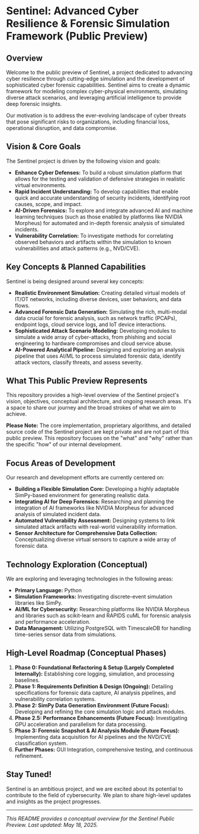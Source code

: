 # Sentinel: Advanced Cyber Resilience & Forensic Simulation Framework (Public Preview)

## Overview

Welcome to the public preview of Sentinel, a project dedicated to advancing cyber resilience through cutting-edge simulation and the development of sophisticated cyber forensic capabilities. Sentinel aims to create a dynamic framework for modeling complex cyber-physical environments, simulating diverse attack scenarios, and leveraging artificial intelligence to provide deep forensic insights.

Our motivation is to address the ever-evolving landscape of cyber threats that pose significant risks to organizations, including financial loss, operational disruption, and data compromise.

## Vision & Core Goals

The Sentinel project is driven by the following vision and goals:

*   **Enhance Cyber Defenses:** To build a robust simulation platform that allows for the testing and validation of defensive strategies in realistic virtual environments.
*   **Rapid Incident Understanding:** To develop capabilities that enable quick and accurate understanding of security incidents, identifying root causes, scope, and impact.
*   **AI-Driven Forensics:** To explore and integrate advanced AI and machine learning techniques (such as those enabled by platforms like NVIDIA Morpheus) for automated and in-depth forensic analysis of simulated incidents.
*   **Vulnerability Correlation:** To investigate methods for correlating observed behaviors and artifacts within the simulation to known vulnerabilities and attack patterns (e.g., NVD/CVE).

## Key Concepts & Planned Capabilities

Sentinel is being designed around several key concepts:

*   **Realistic Environment Simulation:** Creating detailed virtual models of IT/OT networks, including diverse devices, user behaviors, and data flows.
*   **Advanced Forensic Data Generation:** Simulating the rich, multi-modal data crucial for forensic analysis, such as network traffic (PCAPs), endpoint logs, cloud service logs, and IoT device interactions.
*   **Sophisticated Attack Scenario Modeling:** Developing modules to simulate a wide array of cyber-attacks, from phishing and social engineering to hardware compromises and cloud service abuse.
*   **AI-Powered Analytical Pipeline:** Designing and exploring an analysis pipeline that uses AI/ML to process simulated forensic data, identify attack vectors, classify threats, and assess severity.

## What This Public Preview Represents

This repository provides a high-level overview of the Sentinel project's vision, objectives, conceptual architecture, and ongoing research areas. It's a space to share our journey and the broad strokes of what we aim to achieve.

**Please Note:** The core implementation, proprietary algorithms, and detailed source code of the Sentinel project are kept private and are not part of this public preview. This repository focuses on the "what" and "why" rather than the specific "how" of our internal development.

## Focus Areas of Development

Our research and development efforts are currently centered on:

*   **Building a Flexible Simulation Core:** Developing a highly adaptable SimPy-based environment for generating realistic data.
*   **Integrating AI for Deep Forensics:** Researching and planning the integration of AI frameworks like NVIDIA Morpheus for advanced analysis of simulated incident data.
*   **Automated Vulnerability Assessment:** Designing systems to link simulated attack artifacts with real-world vulnerability information.
*   **Sensor Architecture for Comprehensive Data Collection:** Conceptualizing diverse virtual sensors to capture a wide array of forensic data.

## Technology Exploration (Conceptual)

We are exploring and leveraging technologies in the following areas:

*   **Primary Language:** Python
*   **Simulation Frameworks:** Investigating discrete-event simulation libraries like SimPy.
*   **AI/ML for Cybersecurity:** Researching platforms like NVIDIA Morpheus and libraries such as scikit-learn and RAPIDS cuML for forensic analysis and performance acceleration.
*   **Data Management:** Utilizing PostgreSQL with TimescaleDB for handling time-series sensor data from simulations.

## High-Level Roadmap (Conceptual Phases)

1.  **Phase 0: Foundational Refactoring & Setup (Largely Completed Internally):** Establishing core logging, simulation, and processing baselines.
2.  **Phase 1: Requirements Definition & Design (Ongoing):** Detailing specifications for forensic data capture, AI analysis pipelines, and vulnerability correlation systems.
3.  **Phase 2: SimPy Data Generation Environment (Future Focus):** Developing and refining the core simulation logic and attack modules.
4.  **Phase 2.5: Performance Enhancements (Future Focus):** Investigating GPU acceleration and parallelism for data processing.
5.  **Phase 3: Forensic Snapshot & AI Analysis Module (Future Focus):** Implementing data acquisition for AI pipelines and the NVD/CVE classification system.
6.  **Further Phases:** GUI Integration, comprehensive testing, and continuous refinement.

## Stay Tuned!

Sentinel is an ambitious project, and we are excited about its potential to contribute to the field of cybersecurity. We plan to share high-level updates and insights as the project progresses.

---
*This README provides a conceptual overview for the Sentinel Public Preview. Last updated: May 18, 2025.*
